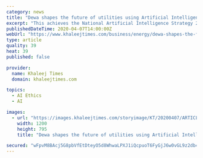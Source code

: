 ```yaml
---
category: news
title: "Dewa shapes the future of utilities using Artificial Intelligence"
excerpt: "This achieves the National Artificial Intelligence Strategy 2031. Dewa collaborated with Smart Dubai to apply the AI Ethics and Principles in all its projects and initiatives, and Smart Dubai AI Lab. Dewa launched Digital Dewa as its digital arm, with four pillars, making Dewa the world's first digital utility to use autonomous systems for ..."
publishedDateTime: 2020-04-07T14:00:00Z
webUrl: "https://www.khaleejtimes.com/business/energy/dewa-shapes-the-future-of-utilities-using-artificial-intelligence"
type: article
quality: 39
heat: 39
published: false

provider:
  name: Khaleej Times
  domain: khaleejtimes.com

topics:
  - AI Ethics
  - AI

images:
  - url: "https://images.khaleejtimes.com/storyimage/KT/20200407/ARTICLE/200408850/AR/0/AR-200408850.jpg&NCS_modified=20200407154716&exif=.jpg"
    width: 1200
    height: 795
    title: "Dewa shapes the future of utilities using Artificial Intelligence"

secured: "wFpvM8BAcj5G8pbVfEtDteyO5d8WhwaLPXJ1iQcpuoT6FyGjJ6w0vGL9z2db4kjPSDzBJnb7/MgbCnbEKnXIb6wgNvCRVA1vA3aPh46b4arjQrhE++qqQgpQW05bQJdtypZymMAQw5QbXWs0InkiE7xucM6QW9urMX7OzBiuc/OrTCYLuh7VrxTD1HhoM3xYEmeh7BXN9HZczcy6j1kHeq9XK/p+V76cnjcRGeqZq+gpxGgmhDRiScaRQHVwBSB1M/hsXoht5Vzj4gBW84MZwWMXF4BBQe8mAFmqj5eRp339af/w7DG8imUNaYAWh256JmVvpCWLoGuXQ2OuvPP09MZkt18U7Vm3exzHT80n06YR6YNfNJR5aBpWBdH2Fy4lCz8GcfNYqby4fBsoxvA5bXcXOxljiB3/rHYbXDAj9Qo4YX0zX/aFKTV18k8L4USJuxgIl7N6R0sLy30D477fllZhR/ut7W93ZoT92UHQwQU=;Ri46umyf1QMjBAt++dhUjw=="
---
```


